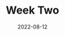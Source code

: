 ---
layout     : post
title      : "Week Two"
date       : 2022-08-12
categories : Creative Coding
---